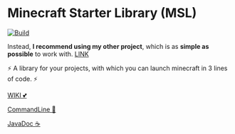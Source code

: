 # Minecraft Starter Library (MSL) 
[![Build](https://app.travis-ci.com/Leanfe/MStarter.svg?branch=main)](https://leanfe.github.io/MStarter/)

Instead, **I recommend using my other project**, which is as **simple as possible** to work with. [LINK](https://github.com/TeamLeak/MinecraftCli)

⚡ A library for your projects, with which you can launch minecraft in 3 lines of code. ⚡

[WIKI 💕](https://github.com/Leanfe/MStarter/wiki)

[CommandLine 🎉](https://github.com/Leanfe/MStarter/wiki/Minecraft-CommandLine-args.)

[JavaDoc ☕](https://leanfe.github.io/MStarter/javadoc)
